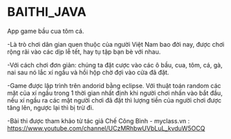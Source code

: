 ﻿# BAITHI_JAVA
App game bầu cua tôm cá.

-Là trò chơi dân gian quen thuộc của người Việt Nam bao đời nay, được chơi rộng rãi vào các dịp lễ tết, hay tụ tập bạn bè với nhau.

-Với cách chơi đơn giản: chúng ta đặt cược vào các ô bầu, cua, tôm, cá, gà, nai sau nó lắc xí ngầu và hồi hộp chờ đợi vào cửa đã đặt.

-Game được lập trình trên andorid bằng eclipse. Với thuật toán random các mặt của xí ngầu trong 1 thời gian nhất định khi người chơi nhấn vào bắt đầu, nếu xí ngầu ra các mặt người chơi đã đặt thì lượng tiền của người chơi được tăng lên, ngược lại thì bị trừ đi.

-Bài thi được tham khảo từ tác giả Chế Công Bình - myclass.vn :
https://www.youtube.com/channel/UCzMRhbwUVbLuL_kvduW5OCQ
